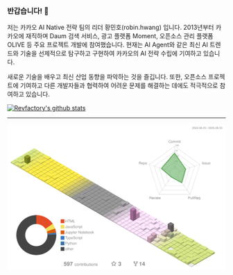 ### 반갑습니다! 👋
저는 카카오 AI Native 전략 팀의 리더 황민호(robin.hwang) 입니다. 2013년부터 카카오에 재직하며 Daum 검색 서비스, 광고 플랫폼 Moment, 오픈소스 관리 플랫폼 OLIVE 등 주요 프로젝트 개발에 참여했습니다. 현재는 AI Agent와 같은 최신 AI 트렌드와 기술을 선제적으로 탐구하고 구현하여 카카오의 AI 전략 수립에 기여하고 있습니다.

새로운 기술을 배우고 최신 산업 동향을 파악하는 것을 즐깁니다. 또한, 오픈소스 프로젝트에 기여하고 다른 개발자들과 협력하여 어려운 문제를 해결하는 데에도 적극적으로 참여하고 있습니다.

 [![Revfactory's github stats](https://github-readme-stats.vercel.app/api?username=revfactory)](https://github.com/anuraghazra/github-readme-stats)
 
 ---
 [![](profile-3d-contrib/profile-customize.svg)](https://github.com/revfactory/revfactory)

